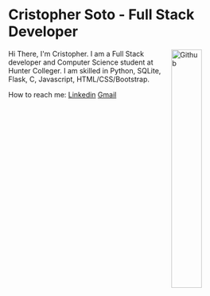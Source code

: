 # Cristopher Soto - Full Stack Developer
<img width="35%" align="right" alt="Github" src="https://user-images.githubusercontent.com/48678280/88862734-4903af80-d201-11ea-968b-9c939d88a37c.gif" />

Hi There, I'm Cristopher. I am a Full Stack developer and Computer Science student at Hunter Colleger. I am skilled in Python, SQLite, Flask, C, Javascript, HTML/CSS/Bootstrap.

How to reach me: [Linkedin](https://www.linkedin.com/in/www.linkedin.com/in/cristopher-soto-870106224) [Gmail](mailto:criscodesnyc@gmail.com)

<!---
criscode97/criscode97 is a ✨ special ✨ repository because its `README.md` (this file) appears on your GitHub profile.
You can click the Preview link to take a look at your changes.
--->
